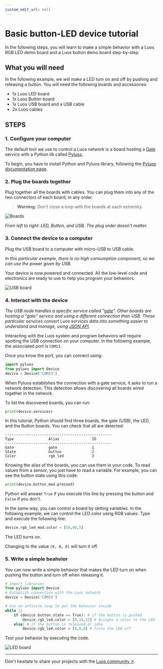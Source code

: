 ```yaml
---
custom_edit_url: null
---
```


# Basic button-LED device tutorial

In the following steps, you will learn to make a simple behavior with a Luos RGB LED demo board and a Luos button demo board step-by-step.

## What you will need

In the following example, we will make a LED turn on and off by pushing and releasing a button. You will need the following boards and accessories:

- 1x Luos LED board
- 1x Luos Button board
- 1x Luos USB board and a USB cable
- 2x Luos cables

## STEPS

### 1. Configure your computer

The default tool we use to control a Luos network is a board hosting a [Gate](/docs/tools/gate) service with a Python lib called [Pyluos](/docs/tools/pyluos).

To begin, you have to install Python and Pyluos library, following the [Pyluos documentation page](/docs/tools/pyluos).

### 2. Plug the boards together

Plug together all the boards with cables. You can plug them into any of the two connectors of each board, in any order.

> **Warning:** Don't close a loop with the boards at each extremity.

![Boards](/img/quickstart-1.png)

_From left to right: LED, Button, and USB. The plug order doesn't matter._

### 3. Connect the device to a computer

Plug the USB board to a computer with micro-USB to USB cable.

_In this particular example, there is no high consumption component, so we can use the power given by USB._

Your device is now powered and connected. All the low-level code and electronics are ready to use to help you program your behaviors.

![USB board](/img/quickstart-2.png)

### 4. Interact with the device

_The USB node handles a specific service called "[gate](/docs/tools/gate)". Other boards are hosting a "gate" service and using a different connection than USB. These particular services convert Luos services data into something easier to understand and manage, using [JSON API](/docs/api/api-json)._

Interacting with the Luos system and program behaviors will require spotting the USB connection on your computer. In the following example, the associated port is `COM13`.

Once you know the port, you can connect using:

```python
import pyluos
from pyluos import Device
device = Device('COM13')
```

When Pyluos establishes the connection with a gate service, it asks to run a network detection. This detection allows discovering all boards wired together in the network.

To list the discovered boards, you can run:

```python
print(device.services)
```

In this tutorial, Python should find three boards, the gate (USB), the LED, and the Button boards. You can check that all are detected:

```AsciiDoc
-------------------------------------------------
Type                Alias               ID
-------------------------------------------------
Gate                gate                1
State               button              2
Color               rgb_led             3
```

Knowing the alias of the boards, you can use them in your code.
To read values from a sensor, you just have to read a variable. For example, you can see the button state using this code:

```python
print(device.button_mod.pressed)
```

Python will answer `True` if you execute this line by pressing the button and `False` if you don't.

In the same way, you can control a board by setting variables.
In the following example, we can control the LED color using RGB values. Type and execute the following line:

```python
device.rgb_led_mod.color = [50,80,5]
```

The LED turns on.

Changing to the value `[0, 0, 0]` will turn it off.

### 5. Write a simple beahvior

You can now write a simple behavior that makes the LED turn on when pushing the button and turn off when releasing it.

```python
# Import libraries
from pyluos import Device
# Establish connection with the Luos network
device = Device('COM13')

# Use an infinite loop to put the behavior inside
while 1:
    if (device.button.state == True): # if the button is pushed
        device.rgb_led.color = [0,15,15] # Assigns a color to the LED
    else: # If the button is released or idle
        device.rgb_led.color = [0,0,0] # Turns the LED off
```

Test your behavior by executing the code.

![LED board](/img/quickstart-3.png)

---

Don't hesitate to share your projects with the <a href="https://www.reddit.com/r/Luos/" target="_blank">Luos community &#8599;</a>.
